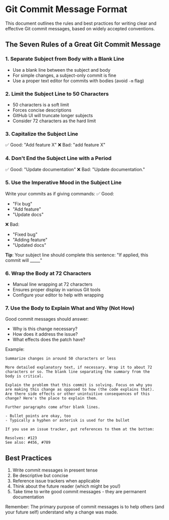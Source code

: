 # Git Commit Message Format

This document outlines the rules and best practices for writing clear and effective Git commit messages, based on widely accepted conventions.

## The Seven Rules of a Great Git Commit Message

### 1. Separate Subject from Body with a Blank Line
- Use a blank line between the subject and body
- For simple changes, a subject-only commit is fine
- Use a proper text editor for commits with bodies (avoid `-m` flag)

### 2. Limit the Subject Line to 50 Characters
- 50 characters is a soft limit
- Forces concise descriptions
- GitHub UI will truncate longer subjects
- Consider 72 characters as the hard limit

### 3. Capitalize the Subject Line
✅ Good: "Add feature X"
❌ Bad: "add feature X"

### 4. Don't End the Subject Line with a Period
✅ Good: "Update documentation"
❌ Bad: "Update documentation."

### 5. Use the Imperative Mood in the Subject Line
Write your commits as if giving commands:
✅ Good:
- "Fix bug"
- "Add feature"
- "Update docs"

❌ Bad:
- "Fixed bug"
- "Adding feature"
- "Updated docs"

**Tip**: Your subject line should complete this sentence:
"If applied, this commit will _____"

### 6. Wrap the Body at 72 Characters
- Manual line wrapping at 72 characters
- Ensures proper display in various Git tools
- Configure your editor to help with wrapping

### 7. Use the Body to Explain What and Why (Not How)
Good commit messages should answer:
- Why is this change necessary?
- How does it address the issue?
- What effects does the patch have?

Example:
```
Summarize changes in around 50 characters or less

More detailed explanatory text, if necessary. Wrap it to about 72
characters or so. The blank line separating the summary from the
body is critical.

Explain the problem that this commit is solving. Focus on why you
are making this change as opposed to how (the code explains that).
Are there side effects or other unintuitive consequences of this
change? Here's the place to explain them.

Further paragraphs come after blank lines.

- Bullet points are okay, too
- Typically a hyphen or asterisk is used for the bullet

If you use an issue tracker, put references to them at the bottom:

Resolves: #123
See also: #456, #789
```

## Best Practices
1. Write commit messages in present tense
2. Be descriptive but concise
3. Reference issue trackers when applicable
4. Think about the future reader (which might be you!)
5. Take time to write good commit messages - they are permanent documentation

Remember: The primary purpose of commit messages is to help others (and your future self) understand why a change was made.
